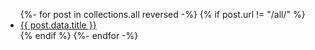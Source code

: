 <ul>
{%- for post in collections.all reversed -%}
{% if post.url != "/all/" %}
  <li><a href="{{post.url}}">{{ post.data.title }}</a></li>
{% endif %}
{%- endfor -%}
</ul>
